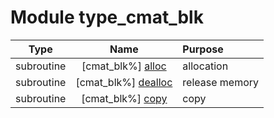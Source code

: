 # Module type_cmat_blk

| Type | Name | Purpose |
| :--: | :--: | :---------- |
| subroutine | [cmat_blk%] [alloc](https://github.com/benjaminmenetrier/bump-standalone/tree/master/src/type_cmat_blk.F90#L67) | allocation |
| subroutine | [cmat_blk%] [dealloc](https://github.com/benjaminmenetrier/bump-standalone/tree/master/src/type_cmat_blk.F90#L116) | release memory |
| subroutine | [cmat_blk%] [copy](https://github.com/benjaminmenetrier/bump-standalone/tree/master/src/type_cmat_blk.F90#L157) | copy |
